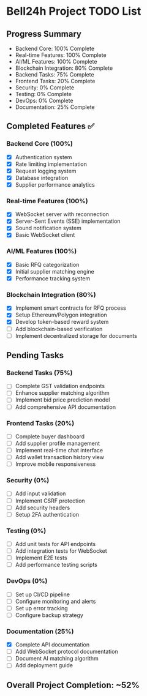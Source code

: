 
# Bell24h Project TODO List

## Progress Summary
- Backend Core: 100% Complete
- Real-time Features: 100% Complete
- AI/ML Features: 100% Complete
- Blockchain Integration: 80% Complete
- Backend Tasks: 75% Complete
- Frontend Tasks: 20% Complete
- Security: 0% Complete
- Testing: 0% Complete
- DevOps: 0% Complete
- Documentation: 25% Complete

## Completed Features ✅

### Backend Core (100%)
- [x] Authentication system
- [x] Rate limiting implementation
- [x] Request logging system
- [x] Database integration
- [x] Supplier performance analytics

### Real-time Features (100%)
- [x] WebSocket server with reconnection
- [x] Server-Sent Events (SSE) implementation
- [x] Sound notification system
- [x] Basic WebSocket client

### AI/ML Features (100%)
- [x] Basic RFQ categorization
- [x] Initial supplier matching engine
- [x] Performance tracking system

### Blockchain Integration (80%)
- [x] Implement smart contracts for RFQ process
- [x] Setup Ethereum/Polygon integration
- [x] Develop token-based reward system
- [ ] Add blockchain-based verification
- [ ] Implement decentralized storage for documents

## Pending Tasks

### Backend Tasks (75%)
- [ ] Complete GST validation endpoints
- [ ] Enhance supplier matching algorithm
- [ ] Implement bid price prediction model
- [ ] Add comprehensive API documentation

### Frontend Tasks (20%)
- [ ] Complete buyer dashboard
- [ ] Add supplier profile management
- [ ] Implement real-time chat interface
- [ ] Add wallet transaction history view
- [ ] Improve mobile responsiveness

### Security (0%)
- [ ] Add input validation
- [ ] Implement CSRF protection
- [ ] Add security headers
- [ ] Setup 2FA authentication

### Testing (0%)
- [ ] Add unit tests for API endpoints
- [ ] Add integration tests for WebSocket
- [ ] Implement E2E tests
- [ ] Add performance testing scripts

### DevOps (0%)
- [ ] Set up CI/CD pipeline
- [ ] Configure monitoring and alerts
- [ ] Set up error tracking
- [ ] Configure backup strategy

### Documentation (25%)
- [x] Complete API documentation
- [ ] Add WebSocket protocol documentation
- [ ] Document AI matching algorithm
- [ ] Add deployment guide

## Overall Project Completion: ~52%
